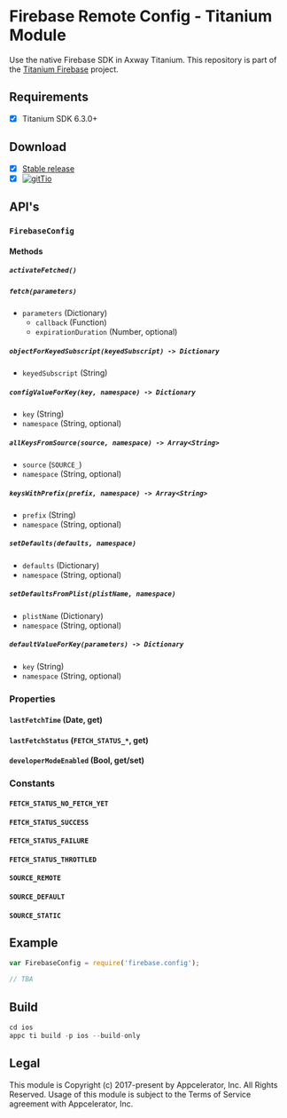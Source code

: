 # Firebase Remote Config - Titanium Module
Use the native Firebase SDK in Axway Titanium. This repository is part of the [Titanium Firebase](https://github.com/hansemannn/titanium-firebase) project.

## Requirements
- [x] Titanium SDK 6.3.0+

## Download
- [x] [Stable release](https://github.com/hansemannn/titanium-firebase-config/releases)
- [x] [![gitTio](http://hans-knoechel.de/shields/shield-gittio.svg)](http://gitt.io/component/firebase.config)

## API's

### `FirebaseConfig`

#### Methods

##### `activateFetched()`

##### `fetch(parameters)`
  - `parameters` (Dictionary)
    - `callback` (Function)
    - `expirationDuration` (Number, optional)

##### `objectForKeyedSubscript(keyedSubscript) -> Dictionary`
  - `keyedSubscript` (String)

##### `configValueForKey(key, namespace) -> Dictionary`
  - `key` (String)
  - `namespace` (String, optional)

##### `allKeysFromSource(source, namespace) -> Array<String>`
  - `source` (`SOURCE_`)
  - `namespace` (String, optional)

##### `keysWithPrefix(prefix, namespace) -> Array<String>`
  - `prefix` (String)
  - `namespace` (String, optional)

##### `setDefaults(defaults, namespace)`
  - `defaults` (Dictionary)
  - `namespace` (String, optional)

##### `setDefaultsFromPlist(plistName, namespace)`
  - `plistName` (Dictionary)
  - `namespace` (String, optional)

##### `defaultValueForKey(parameters) -> Dictionary`
  - `key` (String)
  - `namespace` (String, optional)

### Properties

#### `lastFetchTime` (Date, get)

#### `lastFetchStatus` (`FETCH_STATUS_*`, get)

#### `developerModeEnabled` (Bool, get/set)

### Constants

#### `FETCH_STATUS_NO_FETCH_YET`
#### `FETCH_STATUS_SUCCESS`
#### `FETCH_STATUS_FAILURE`
#### `FETCH_STATUS_THROTTLED`

#### `SOURCE_REMOTE`
#### `SOURCE_DEFAULT`
#### `SOURCE_STATIC`

## Example
```js
var FirebaseConfig = require('firebase.config');

// TBA
```

## Build
```js
cd ios
appc ti build -p ios --build-only
```

## Legal

This module is Copyright (c) 2017-present by Appcelerator, Inc. All Rights Reserved. 
Usage of this module is subject to the Terms of Service agreement with Appcelerator, Inc.  
